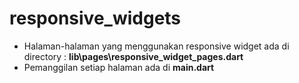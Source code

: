 # responsive_widgets

- Halaman-halaman yang menggunakan responsive widget ada di directory : **lib\pages\responsive_widget_pages.dart**
- Pemanggilan setiap halaman ada di **main.dart**